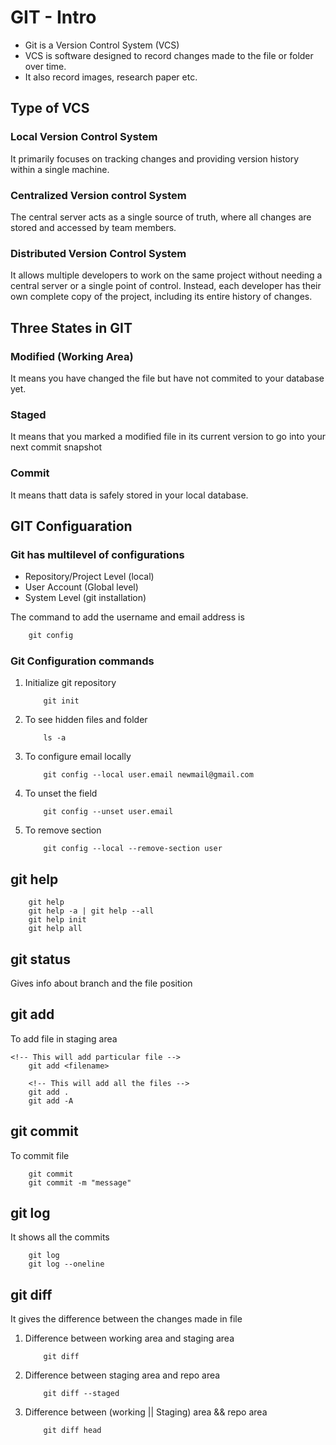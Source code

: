 # GIT - Intro

- Git is a Version Control System (VCS)
- VCS is software designed to record changes made to the file or folder over time.
- It also record images, research paper etc.

## Type of VCS

### Local Version Control System

It primarily focuses on tracking changes and providing version history within a single machine.

### Centralized Version control System

The central server acts as a single source of truth, where all changes are stored and accessed by team members.

### Distributed Version Control System

It allows multiple developers to work on the same project without needing a central server or a single point of control. Instead, each developer has their own complete copy of the project, including its entire history of changes.

## Three States in GIT

### Modified (Working Area)

It means you have changed the file but have not commited to your database yet.

### Staged

It means that you marked a modified file in its current version to go into your next commit snapshot

### Commit

It means thatt data is safely stored in your local database.

## GIT Configuaration

### Git has multilevel of configurations

- Repository/Project Level (local)
- User Account (Global level)
- System Level (git installation)

The command to add the username and email address is

```cmd
    git config
```

### Git Configuration commands

1. Initialize git repository

   ```git
       git init
   ```

2. To see hidden files and folder

   ```git
       ls -a
   ```

3. To configure email locally

   ```git
       git config --local user.email newmail@gmail.com
   ```

4. To unset the field

   ```git
       git config --unset user.email
   ```

5. To remove section

   ```git
       git config --local --remove-section user
   ```

## git help

```git
    git help
    git help -a | git help --all
    git help init
    git help all
```

## git status

Gives info about branch and the file position

## git add

To add file in staging area

```git
<!-- This will add particular file -->
    git add <filename>

    <!-- This will add all the files -->
    git add .
    git add -A
```

## git commit

To commit file

```git
    git commit
    git commit -m "message"
```

## git log

It shows all the commits

```git
    git log
    git log --oneline
```

## git diff

It gives the difference between the changes made in file

1. Difference between working area and staging area

   ```git
       git diff
   ```

2. Difference between staging area and repo area

   ```git
       git diff --staged
   ```

3. Difference between (working || Staging) area && repo area

   ```git
       git diff head
   ```
